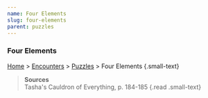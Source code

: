 ```yaml
---
name: Four Elements
slug: four-elements
parent: puzzles
---
```

### Four Elements
[Home](dm-operations-center) > [Encounters](encounters-menu) > [Puzzles](puzzles) > Four Elements {.small-text}

> **Sources** <br/>
> Tasha's Cauldron of Everything, p. 184-185
{.read .small-text}
